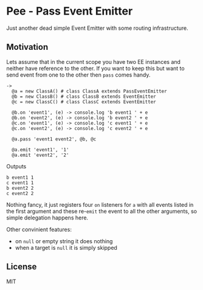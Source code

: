 # Pee - Pass Event Emitter

Just another dead simple Event Emitter with some routing infrastructure.

## Motivation

Lets assume that in the current scope you have two EE instances and neither have reference to the other. If you want to keep this but want to send event from one to the other then `pass` comes handy.

```coffee-script
->
  @a = new ClassA() # class ClassA extends PassEventEmitter
  @b = new ClassB() # class ClassB extends EventEmitter
  @c = new ClassC() # class ClassC extends EventEmitter

  @b.on 'event1', (e) -> console.log 'b event1 ' + e
  @b.on 'event2', (e) -> console.log 'b event2 ' + e
  @c.on 'event1', (e) -> console.log 'c event1 ' + e
  @c.on 'event2', (e) -> console.log 'c event2 ' + e

  @a.pass 'event1 event2', @b, @c

  @a.emit 'event1', '1'
  @a.emit 'event2', '2'
```

Outputs

```
b event1 1
c event1 1
b event2 2
c event2 2
```

Nothing fancy, it just registers four `on` listeners for `a` with all events listed in the first argument and these re-`emit` the event to all the other arguments, so simple delegation happens here.

Other convinient features:

* on `null` or empty string it does nothing
* when a target is `null` it is simply skipped

## License

MIT
